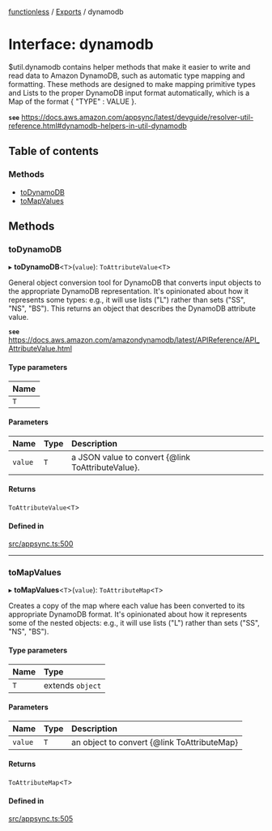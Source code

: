 [functionless](../README.md) / [Exports](../modules.md) / dynamodb

# Interface: dynamodb

$util.dynamodb contains helper methods that make it easier to write and read data to Amazon DynamoDB, such as automatic type mapping and formatting. These methods are designed to make mapping primitive types and Lists to the proper DynamoDB input format automatically, which is a Map of the format { "TYPE" : VALUE }.

**`see`** https://docs.aws.amazon.com/appsync/latest/devguide/resolver-util-reference.html#dynamodb-helpers-in-util-dynamodb

## Table of contents

### Methods

- [toDynamoDB](dynamodb.md#todynamodb)
- [toMapValues](dynamodb.md#tomapvalues)

## Methods

### toDynamoDB

▸ **toDynamoDB**<`T`\>(`value`): `ToAttributeValue`<`T`\>

General object conversion tool for DynamoDB that converts input objects to the appropriate DynamoDB representation. It's opinionated about how it represents some types: e.g., it will use lists ("L") rather than sets ("SS", "NS", "BS"). This returns an object that describes the DynamoDB attribute value.

**`see`** https://docs.aws.amazon.com/amazondynamodb/latest/APIReference/API_AttributeValue.html

#### Type parameters

| Name |
| :------ |
| `T` |

#### Parameters

| Name | Type | Description |
| :------ | :------ | :------ |
| `value` | `T` | a JSON value to convert {@link ToAttributeValue}. |

#### Returns

`ToAttributeValue`<`T`\>

#### Defined in

[src/appsync.ts:500](https://github.com/sam-goodwin/functionless/blob/d22ce12/src/appsync.ts#L500)

___

### toMapValues

▸ **toMapValues**<`T`\>(`value`): `ToAttributeMap`<`T`\>

Creates a copy of the map where each value has been converted to its appropriate DynamoDB format. It's opinionated about how it represents some of the nested objects: e.g., it will use lists ("L") rather than sets ("SS", "NS", "BS").

#### Type parameters

| Name | Type |
| :------ | :------ |
| `T` | extends `object` |

#### Parameters

| Name | Type | Description |
| :------ | :------ | :------ |
| `value` | `T` | an object to convert {@link ToAttributeMap} |

#### Returns

`ToAttributeMap`<`T`\>

#### Defined in

[src/appsync.ts:505](https://github.com/sam-goodwin/functionless/blob/d22ce12/src/appsync.ts#L505)
